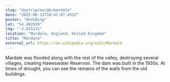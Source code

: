 ```yaml
---
slug: "daytrip/eu/gb/mardale"
date: "2025-06-13T10:41:07.451Z"
poster: "AndiBing"
lat: "54.492939"
lng: "-2.815231"
location: "Mardale, England, United Kingdom"
title: "Mardale"
external_url: https://en.wikipedia.org/wiki/Mardale
---
```

Mardale was flooded along with the rest of the valley, destroying several villages, creating Haweswater Reservoir. The dam was built in the 1930s. At times of drought, you can see the remains of the walls from the old buildings.